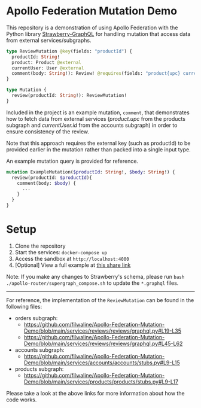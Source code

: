 # Apollo Federation Mutation Demo


This repository is a demonstration of using Apollo Federation with the Python library [Strawberry-GraphQL](https://strawberry.rocks/) for handling mutation that access data from external services/subgraphs.

```graphql
type ReviewMutation @key(fields: "productId") {
  productId: String!
  product: Product @external
  currentUser: User @external
  comment(body: String!): Review! @requires(fields: "product{upc} currentUser{id}")
}

type Mutation {
  review(productId: String!): ReviewMutation!
}
```

Included in the project is an example mutation, `comment`, that demonstrates how to fetch data from external services (*product.upc* from the products subgraph and *currentUser.id* from the accounts subgraph) in order to ensure consistency of the review.

Note that this approach requires the external key (such as productId) to be provided earlier in the mutation rather than packed into a single input type.

An example mutation query is provided for reference.


```graphql
mutation ExampleMutation($productId: String!, $body: String!) {
  review(productId: $productId){
    comment(body: $body) {
      ...
    }
  }
}
```

# Setup
1. Clone the repository
2. Start the services: `docker-compose up`
3. Access the sandbox at `http://localhost:4000`
4. [Optional] View a full example at [this share link](http://localhost:4000/?explorerURLState=N4IgJg9gxgrgtgUwHYBcQC4RxighigSwiQAIAZCAcwKQAoASGAZwQCcldF0SBlFVmpQCEAShLAAOqRIAbKjVrM2HLiUYt2nBGMnSSJAmCn79KhMZNLNiCwF8p9pFKkBHGGwCeJWK1bIUAKoa4haIIXoGRhFmFvpWMdKOjs5I2HiExCQAogAenAAOMggAsjj4RHT0%2BawQYDBQKACSYNx8AkjCADRqAEa1Hq38gqLh%2Bn4AbgQIAO601bX1TS1q83UNzSK6Jt4QcIiotH1gA739OrEmhhf6Rx7XJKuLo9smCS8mE1PTTM-v%2Brg4AAWEFYvz%2Bpi0922jnBN36UJIMJeSP0SKSIE6IHGuAEuB6RSYGBAWxIEhAtzJ3DJSAgKBIPVwYCEZM6FjJj3WRgwpJAAEYWWyQPFIdyyQABRm4AVIWwgWxAA)

Note: If you make any changes to Strawberry's schema, please run `bash ./apollo-router/supergraph_compose.sh` to update the `*.graphql` files.



---

For reference, the implementation of the `ReviewMutation` can be found in the following files:

- orders subgraph:
  - https://github.com/filwaline/Apollo-Federation-Mutation-Demo/blob/main/services/reviews/reviews/graphql.py#L19-L35
  - https://github.com/filwaline/Apollo-Federation-Mutation-Demo/blob/main/services/reviews/reviews/graphql.py#L45-L62
- accounts subgraph:
  - https://github.com/filwaline/Apollo-Federation-Mutation-Demo/blob/main/services/accounts/accounts/stubs.py#L9-L15
- products subgraph:
  - https://github.com/filwaline/Apollo-Federation-Mutation-Demo/blob/main/services/products/products/stubs.py#L9-L17

Please take a look at the above links for more information about how the code works.


